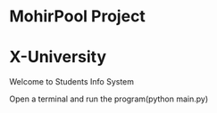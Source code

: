 # MohirPool Project
# X-University 

Welcome to Students Info System

Open a terminal and run the program(python main.py)
